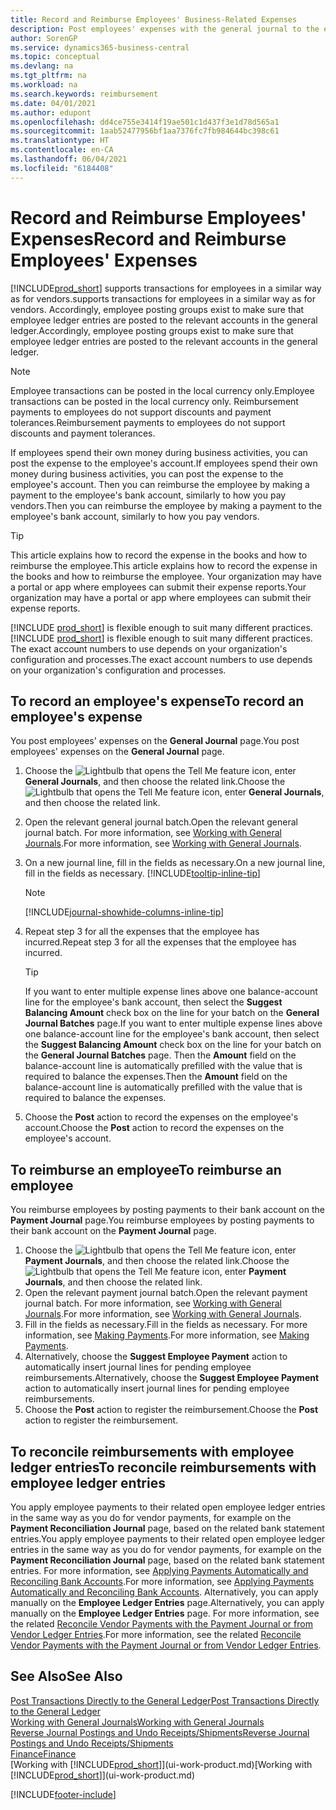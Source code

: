 ```yaml
---
title: Record and Reimburse Employees' Business-Related Expenses
description: Post employees' expenses with the general journal to the employee's account and later post a payment to the employee's bank account to reimburse for the business-related expense.
author: SorenGP
ms.service: dynamics365-business-central
ms.topic: conceptual
ms.devlang: na
ms.tgt_pltfrm: na
ms.workload: na
ms.search.keywords: reimbursement
ms.date: 04/01/2021
ms.author: edupont
ms.openlocfilehash: dd4ce755e3414f19ae501c1d437f3e1d78d565a1
ms.sourcegitcommit: 1aab52477956bf1aa7376fc7fb984644bc398c61
ms.translationtype: HT
ms.contentlocale: en-CA
ms.lasthandoff: 06/04/2021
ms.locfileid: "6184408"
---
```

# <a name="record-and-reimburse-employees-expenses"></a><span data-ttu-id="1b302-103">Record and Reimburse Employees' Expenses</span><span class="sxs-lookup"><span data-stu-id="1b302-103">Record and Reimburse Employees' Expenses</span></span>

[!INCLUDE[prod_short](includes/prod_short.md)] <span data-ttu-id="1b302-104">supports transactions for employees in a similar way as for vendors.</span><span class="sxs-lookup"><span data-stu-id="1b302-104">supports transactions for employees in a similar way as for vendors.</span></span> <span data-ttu-id="1b302-105">Accordingly, employee posting groups exist to make sure that employee ledger entries are posted to the relevant accounts in the general ledger.</span><span class="sxs-lookup"><span data-stu-id="1b302-105">Accordingly, employee posting groups exist to make sure that employee ledger entries are posted to the relevant accounts in the general ledger.</span></span>

> [!NOTE]  
> <span data-ttu-id="1b302-106">Employee transactions can be posted in the local currency only.</span><span class="sxs-lookup"><span data-stu-id="1b302-106">Employee transactions can be posted in the local currency only.</span></span> <span data-ttu-id="1b302-107">Reimbursement payments to employees do not support discounts and payment tolerances.</span><span class="sxs-lookup"><span data-stu-id="1b302-107">Reimbursement payments to employees do not support discounts and payment tolerances.</span></span>

<span data-ttu-id="1b302-108">If employees spend their own money during business activities, you can post the expense to the employee's account.</span><span class="sxs-lookup"><span data-stu-id="1b302-108">If employees spend their own money during business activities, you can post the expense to the employee's account.</span></span> <span data-ttu-id="1b302-109">Then you can reimburse the employee by making a payment to the employee's bank account, similarly to how you pay vendors.</span><span class="sxs-lookup"><span data-stu-id="1b302-109">Then you can reimburse the employee by making a payment to the employee's bank account, similarly to how you pay vendors.</span></span>  

> [!TIP]
> <span data-ttu-id="1b302-110">This article explains how to record the expense in the books and how to reimburse the employee.</span><span class="sxs-lookup"><span data-stu-id="1b302-110">This article explains how to record the expense in the books and how to reimburse the employee.</span></span> <span data-ttu-id="1b302-111">Your organization may have a portal or app where employees can submit their expense reports.</span><span class="sxs-lookup"><span data-stu-id="1b302-111">Your organization may have a portal or app where employees can submit their expense reports.</span></span>

<span data-ttu-id="1b302-112">[!INCLUDE [prod_short](includes/prod_short.md)] is flexible enough to suit many different practices.</span><span class="sxs-lookup"><span data-stu-id="1b302-112">[!INCLUDE [prod_short](includes/prod_short.md)] is flexible enough to suit many different practices.</span></span> <span data-ttu-id="1b302-113">The exact account numbers to use depends on your organization's configuration and processes.</span><span class="sxs-lookup"><span data-stu-id="1b302-113">The exact account numbers to use depends on your organization's configuration and processes.</span></span>  

## <a name="to-record-an-employees-expense"></a><span data-ttu-id="1b302-114">To record an employee's expense</span><span class="sxs-lookup"><span data-stu-id="1b302-114">To record an employee's expense</span></span>

<span data-ttu-id="1b302-115">You post employees' expenses on the **General Journal** page.</span><span class="sxs-lookup"><span data-stu-id="1b302-115">You post employees' expenses on the **General Journal** page.</span></span>

1. <span data-ttu-id="1b302-116">Choose the ![Lightbulb that opens the Tell Me feature](media/ui-search/search_small.png "Tell me what you want to do") icon, enter **General Journals**, and then choose the related link.</span><span class="sxs-lookup"><span data-stu-id="1b302-116">Choose the ![Lightbulb that opens the Tell Me feature](media/ui-search/search_small.png "Tell me what you want to do") icon, enter **General Journals**, and then choose the related link.</span></span>  
2. <span data-ttu-id="1b302-117">Open the relevant general journal batch.</span><span class="sxs-lookup"><span data-stu-id="1b302-117">Open the relevant general journal batch.</span></span> <span data-ttu-id="1b302-118">For more information, see [Working with General Journals](ui-work-general-journals.md).</span><span class="sxs-lookup"><span data-stu-id="1b302-118">For more information, see [Working with General Journals](ui-work-general-journals.md).</span></span>
3. <span data-ttu-id="1b302-119">On a new journal line, fill in the fields as necessary.</span><span class="sxs-lookup"><span data-stu-id="1b302-119">On a new journal line, fill in the fields as necessary.</span></span> [!INCLUDE[tooltip-inline-tip](includes/tooltip-inline-tip_md.md)]  

    > [!NOTE]
    > [!INCLUDE[journal-showhide-columns-inline-tip](includes/journal-showhide-columns-inline-tip.md)]
4. <span data-ttu-id="1b302-120">Repeat step 3 for all the expenses that the employee has incurred.</span><span class="sxs-lookup"><span data-stu-id="1b302-120">Repeat step 3 for all the expenses that the employee has incurred.</span></span>

    > [!TIP]  
    > <span data-ttu-id="1b302-121">If you want to enter multiple expense lines above one balance-account line for the employee's bank account, then select the **Suggest Balancing Amount** check box on the line for your batch on the **General Journal Batches** page.</span><span class="sxs-lookup"><span data-stu-id="1b302-121">If you want to enter multiple expense lines above one balance-account line for the employee's bank account, then select the **Suggest Balancing Amount** check box on the line for your batch on the **General Journal Batches** page.</span></span> <span data-ttu-id="1b302-122">Then the **Amount** field on the balance-account line is automatically prefilled with the value that is required to balance the expenses.</span><span class="sxs-lookup"><span data-stu-id="1b302-122">Then the **Amount** field on the balance-account line is automatically prefilled with the value that is required to balance the expenses.</span></span>
5. <span data-ttu-id="1b302-123">Choose the **Post** action to record the expenses on the employee's account.</span><span class="sxs-lookup"><span data-stu-id="1b302-123">Choose the **Post** action to record the expenses on the employee's account.</span></span>

## <a name="to-reimburse-an-employee"></a><span data-ttu-id="1b302-124">To reimburse an employee</span><span class="sxs-lookup"><span data-stu-id="1b302-124">To reimburse an employee</span></span>

<span data-ttu-id="1b302-125">You reimburse employees by posting payments to their bank account on the **Payment Journal** page.</span><span class="sxs-lookup"><span data-stu-id="1b302-125">You reimburse employees by posting payments to their bank account on the **Payment Journal** page.</span></span>  

1. <span data-ttu-id="1b302-126">Choose the ![Lightbulb that opens the Tell Me feature](media/ui-search/search_small.png "Tell me what you want to do") icon, enter **Payment Journals**, and then choose the related link.</span><span class="sxs-lookup"><span data-stu-id="1b302-126">Choose the ![Lightbulb that opens the Tell Me feature](media/ui-search/search_small.png "Tell me what you want to do") icon, enter **Payment Journals**, and then choose the related link.</span></span>
2. <span data-ttu-id="1b302-127">Open the relevant payment journal batch.</span><span class="sxs-lookup"><span data-stu-id="1b302-127">Open the relevant payment journal batch.</span></span> <span data-ttu-id="1b302-128">For more information, see [Working with General Journals](ui-work-general-journals.md).</span><span class="sxs-lookup"><span data-stu-id="1b302-128">For more information, see [Working with General Journals](ui-work-general-journals.md).</span></span>
3. <span data-ttu-id="1b302-129">Fill in the fields as necessary.</span><span class="sxs-lookup"><span data-stu-id="1b302-129">Fill in the fields as necessary.</span></span> <span data-ttu-id="1b302-130">For more information, see [Making Payments](payables-make-payments.md).</span><span class="sxs-lookup"><span data-stu-id="1b302-130">For more information, see [Making Payments](payables-make-payments.md).</span></span>
4. <span data-ttu-id="1b302-131">Alternatively, choose the **Suggest Employee Payment** action to automatically insert journal lines for pending employee reimbursements.</span><span class="sxs-lookup"><span data-stu-id="1b302-131">Alternatively, choose the **Suggest Employee Payment** action to automatically insert journal lines for pending employee reimbursements.</span></span>
5. <span data-ttu-id="1b302-132">Choose the **Post** action to register the reimbursement.</span><span class="sxs-lookup"><span data-stu-id="1b302-132">Choose the **Post** action to register the reimbursement.</span></span>  

## <a name="to-reconcile-reimbursements-with-employee-ledger-entries"></a><span data-ttu-id="1b302-133">To reconcile reimbursements with employee ledger entries</span><span class="sxs-lookup"><span data-stu-id="1b302-133">To reconcile reimbursements with employee ledger entries</span></span>

<span data-ttu-id="1b302-134">You apply employee payments to their related open employee ledger entries in the same way as you do for vendor payments, for example on the **Payment Reconciliation Journal** page, based on the related bank statement entries.</span><span class="sxs-lookup"><span data-stu-id="1b302-134">You apply employee payments to their related open employee ledger entries in the same way as you do for vendor payments, for example on the **Payment Reconciliation Journal** page, based on the related bank statement entries.</span></span> <span data-ttu-id="1b302-135">For more information, see [Applying Payments Automatically and Reconciling Bank Accounts](receivables-apply-payments-auto-reconcile-bank-accounts.md).</span><span class="sxs-lookup"><span data-stu-id="1b302-135">For more information, see [Applying Payments Automatically and Reconciling Bank Accounts](receivables-apply-payments-auto-reconcile-bank-accounts.md).</span></span> <span data-ttu-id="1b302-136">Alternatively, you can apply manually on the **Employee Ledger Entries** page.</span><span class="sxs-lookup"><span data-stu-id="1b302-136">Alternatively, you can apply manually on the **Employee Ledger Entries** page.</span></span> <span data-ttu-id="1b302-137">For more information, see the related [Reconcile Vendor Payments with the Payment Journal or from Vendor Ledger Entries](payables-how-apply-purchase-transactions-manually.md).</span><span class="sxs-lookup"><span data-stu-id="1b302-137">For more information, see the related [Reconcile Vendor Payments with the Payment Journal or from Vendor Ledger Entries](payables-how-apply-purchase-transactions-manually.md).</span></span>  

## <a name="see-also"></a><span data-ttu-id="1b302-138">See Also</span><span class="sxs-lookup"><span data-stu-id="1b302-138">See Also</span></span>

[<span data-ttu-id="1b302-139">Post Transactions Directly to the General Ledger</span><span class="sxs-lookup"><span data-stu-id="1b302-139">Post Transactions Directly to the General Ledger</span></span>](finance-how-post-transactions-directly.md)  
[<span data-ttu-id="1b302-140">Working with General Journals</span><span class="sxs-lookup"><span data-stu-id="1b302-140">Working with General Journals</span></span>](ui-work-general-journals.md)  
[<span data-ttu-id="1b302-141">Reverse Journal Postings and Undo Receipts/Shipments</span><span class="sxs-lookup"><span data-stu-id="1b302-141">Reverse Journal Postings and Undo Receipts/Shipments</span></span>](finance-how-reverse-journal-posting.md)  
[<span data-ttu-id="1b302-142">Finance</span><span class="sxs-lookup"><span data-stu-id="1b302-142">Finance</span></span>](finance.md)  
<span data-ttu-id="1b302-143">[Working with [!INCLUDE[prod_short](includes/prod_short.md)]](ui-work-product.md)</span><span class="sxs-lookup"><span data-stu-id="1b302-143">[Working with [!INCLUDE[prod_short](includes/prod_short.md)]](ui-work-product.md)</span></span>  


[!INCLUDE[footer-include](includes/footer-banner.md)]